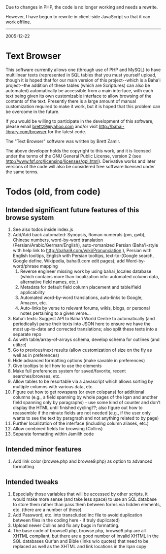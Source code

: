 Due to changes in PHP, the code is no longer working and needs a rewrite.

However, I have begun to rewrite in client-side JavaScript so that
it can work offline.

----
2005-12-22

# Text Browser

This software currently allows one (through use of PHP and MySQL) to have multilinear texts (represented in SQL tables that you must yourself upload, though it is hoped that for our main version of this project--which is a Baha'i project--the addition of these tables (which are Scriptures) can also be automated) automatically be accessible from a main interface, with each text being given its own customizable interface to allow browsing of the contents of the text. Presently there is a large amount of manual customization required to make it work, but it is hoped that this problem can be overcome in the future.

If you would be willing to participate in the development of this software, please email brettz9@yahoo.com and/or visit http://bahai-library.com/browser for the latest code.


The "Text Browser" software was written by Brett Zamir.


The above developer holds the copyright to this work, and it is licensed under the terms of the GNU General Public License, version 2 (see http://www.fsf.org/licensing/licenses/gpl.html). Derivative works and later versions of the code will also be considered free software licensed under the same terms.

# Todos (old, from code)

## Intended significant future features of this browse system

1. See also todos inside index.js
1. Add/Add back automated: Synopsis, Roman numerals (pm, gwb), Chinese numbers, word-by-word translation (Persian/Arabic/German/English), auto-romanized Persian (Baha'i-style with help link to http://bahai9.com/wiki/Pronunciation ), Persian with English tooltips, English with Persian tooltips, text-to-(Google search, Google define, Wikipedia, bahai9.com edit pages); add Word-by-word/phrase mapping
    1. Reverse engineer missing work by using bahai_locales database (which contains more than localization info: automated column data, alternative field names, etc.)
    1. Metadata for default field column placement and table/field applicability
    1. Automated word-by-word translations, auto-links to Google, Amazon, etc.
    1. Auto-links by verse to relevant forums, wikis, blogs, or personal notes pertaining to a given verse...
1. Baha'i texts: Suggest API to Baha'i World Centre to automatically (and periodically) parse their texts into JSON here to ensure we have the most up-to-date and corrected translations; also split these texts into a separate repo
1. As with table/array-of-arrays schema, develop schema for outlines (and utilize)
1. Go to previous/next results (allow customization of size on the fly as well as in preferences)
1. Hide advanced formatting options (make savable in preferences)
1. Give tooltips to tell how to use the elements
1. Make full preferences system for saved/favorite, recent searches/browses, etc.
1. Allow tables to be resortable via a Javascript which allows sorting by multiple columns with various data, etc.
1. Figure out how to get rowspans (or even colspans) for additional columns (e.g., a field spanning by whole pages of the Iqan and another field spanning only by paragraphs) - use some kind of counter and don't display the HTML until finished cycling??; also figure out how to reassemble if the minute fields are not needed (e.g., if the user only wants to see the text by paragraph and not anything related to by page)
1. Further localization of the interface (including column aliases, etc.)
1. Allow combined fields for browsing (Collins)
1. Separate formatting within Jamilih code

## Intended minor features

1. Add link color (browse.php and browse9.php) as option to advanced formatting

## Intended tweaks

1. Especially those variables that will be accessed by other scripts, it would make more sense (and take less space) to use an SQL database to store them rather than pass them between forms via hidden elements, etc. (there are a number of these)
1. Add Password, etc. into transcluded inc file to avoid duplication between files in the coding here - if truly duplicated)
1. Upload newer Collins and fix any bugs in formatting.
1. The base code of browse0.php, browse.php, browse9.php are all XHTML compliant, but there are a good number of invalid XHTML in the SQL databases Qur'an and Bible (links w/o quotes) that need to be replaced as well as the XHTML and link locations in the Iqan copy
